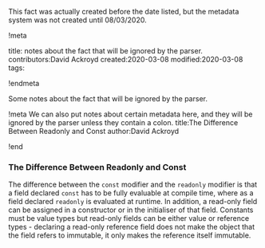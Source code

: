 This fact was actually created before the date listed, but the metadata system was not created until 08/03/2020.

!meta

title: notes about the fact that will be ignored by the parser.
contributors:David Ackroyd
created:2020-03-08
modified:2020-03-08
tags:

!endmeta


Some notes about the fact that will be ignored by the parser.

!meta
We can also put notes about certain metadata here, and they will be ignored by the parser unless they contain a colon.
title:The Difference Between Readonly and Const
author:David Ackroyd

!end


### The Difference Between Readonly and Const

The difference between the `const` modifier and the `readonly` modifier is that a field declared `const` has to be fully evaluable at compile time, where as a field declared `readonly` is evaluated at runtime. In addition, a read-only field can be assigned in a constructor or in the initialiser of that field. Constants must be value types but read-only fields can be either value or reference types - declaring a read-only reference field does not make the object that the field refers to immutable, it only makes the reference itself immutable.
